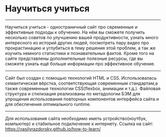 # Научиться учиться

---

Научиться учиться - одностраничный сайт про свременные и эффективные подходы к обучению. На нём вы сможете получить несколько советов по улучшению вашей продуктивности, узнать много интересного из историй других людей, посмотреть пару видео про прокрастинацию и углубиться в тему решения этой проблем, а так же изучить немного статистики и познавательных фактов. Кроме того на сайте представлены дополнительные полезные ресурсы, где вы сможете узнать ещё больше информации про эффективное обучение.

***

Сайт был создан с помощью технологий HTML и CSS. Использовалась семантическая вёрстка, соответствующая современным стандартам,а также современные технологии CSS(flexbox, анимации и т.д.). Файловая структура и стилизация реализованы по метадологии БЭМ для упрощения использования повторных компонентов интерфейса сайта и для обеспечения оптимального runtime.

---

Для использования сайта необходимо иметь устройство(ноутбук, компьютер) и стабильное подключение к интернету.
Ссылка на сайт:
https://vasilyrazdorsky.github.io/how-to-learn/
